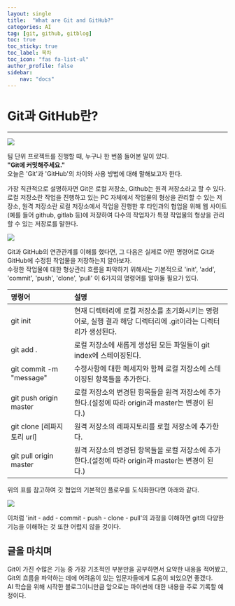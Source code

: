 ```yaml
---
layout: single
title:  "What are Git and GitHub?"
categories: AI
tag: [git, github, gitblog]
toc: true
toc_sticky: true
toc_label: 목차
toc_icon: "fas fa-list-ul"
author_profile: false
sidebar:
    nav: "docs"
---
```


<head>
  <style>
    table.dataframe {
      white-space: normal;
      width: 100%;
      height: 240px;
      display: block;
      overflow: auto;
      font-family: Arial, sans-serif;
      font-size: 0.9rem;
      line-height: 20px;
      text-align: center;
      border: 0px !important;
    }

    table.dataframe th {
      text-align: center;
      font-weight: bold;
      padding: 8px;
    }

    table.dataframe td {
      text-align: center;
      padding: 8px;
    }

    table.dataframe tr:hover {
      background: #b8d1f3; 
    }

    .output_prompt {
      overflow: auto;
      font-size: 0.9rem;
      line-height: 1.45;
      border-radius: 0.3rem;
      -webkit-overflow-scrolling: touch;
      padding: 0.8rem;
      margin-top: 0;
      margin-bottom: 15px;
      font: 1rem Consolas, "Liberation Mono", Menlo, Courier, monospace;
      color: $code-text-color;
      border: solid 1px $border-color;
      border-radius: 0.3rem;
      word-break: normal;
      white-space: pre;
    }

  .dataframe tbody tr th:only-of-type {
      vertical-align: middle;
  }

  .dataframe tbody tr th {
      vertical-align: top;
  }

  .dataframe thead th {
      text-align: center !important;
      padding: 8px;
  }

  .page__content p {
      margin: 0 0 0px !important;
  }

  .page__content p > strong {
    font-size: 0.8rem !important;
  }

  </style>
</head>


# Git과 GitHub란?
---

![](https://blog.kakaocdn.net/dn/mClmk/btszK7QNjBW/KrWV3gJdMNROm7lxK4YD41/img.png)

팀 단위 프로젝트를 진행할 때, 누구나 한 번쯤 들어본 말이 있다.   
**"Git에 커밋해주세요."**   
오늘은 'Git'과 'GitHub'의 차이와 사용 방법에 대해 말해보고자 한다.  

가장 직관적으로 설명하자면 Git은 로컬 저장소, Github는 원격 저장소라고 할 수 있다.   
로컬 저장소란 작업을 진행하고 있는 PC 자체에서 작업물의 형상을 관리할 수 있는 저장소, 원격 저장소란 로컬 저장소에서 작업을 진행한 후 타인과의 협업을   위해 웹 사이트(예를 들어 github, gitlab 등)에 저장하여 다수의 작업자가 특정 작업물의 형상을 관리할 수 있는 저장로를 말한다.  

![](https://blog.kakaocdn.net/dn/bskYn6/btszKCcnmCX/IztEhAbDIuonyAYB9Jv8Ik/img.png)

Git과 GitHub의 연관관계를 이해를 했다면, 그 다음은 실제로 어떤 명령어로 Git과 GitHub에 수정된 작업물을 저장하는지 알아보자.  
수정한 작업물에 대한 형상관리 흐름을 파악하기 위해서는 기본적으로 'init', 'add', 'commit', 'push', 'clone', 'pull' 이 6가지의 명령어를 알아둘 필요가 있다.  

|명령어|설명
|:---|:---|
|git init|현재 디렉터리에 로컬 저장소를 초기화시키는 명령어로, 실행 결과 해당 디렉터리에 .git이라는 디렉터리가 생성된다.|
|git add .|로컬 저장소에 새롭게 생성된 모든 파일들이 git index에 스테이징된다.|
|git commit -m "message"|수정사항에 대한 메세지와 함께 로컬 저장소에 스테이징된 항목들을 추가한다.|
|git push origin master|로컬 저장소의 변경된 항목들을 원격 저장소에 추가한다.(설정에 따라 origin과 master는 변경이 된다.)|
|git clone [레파지토리 url]|원격 저장소의 레파지토리를 로컬 저장소에 추가한다.|
|git pull origin master|원격 저장소의 변경된 항목들을 로컬 저장소에 추가한다.(설정에 따라 origin과 master는 변경이 된다.)|  

위의 표를 참고하여 깃 협업의 기본적인 플로우를 도식화한다면 아래와 같다.

![](https://blog.kakaocdn.net/dn/c1LG9Z/btszNT0nQ0b/1jpLFgbNwMXLPLiXpLkBck/img.png)

이처럼 'init - add - commit - push - clone - pull'의 과정을 이해하면 git의 다양한 기능을 이해하는 것 또한 어렵지 않을 것이다.  


## 글을 마치며  


Git이 가진 수많은 기능 중 가장  기초적인 부분만을 공부하면서 요약한 내용을 적어봤고, Git의 흐름을 파악하는 데에 어려움이 있는 입문자들에게 도움이 되었으면 좋겠다.  
AI 학습을 위해 시작한 블로그이니만큼 앞으로는 파이썬에 대한 내용을 주로 기록할 예정이다.



```python
```
